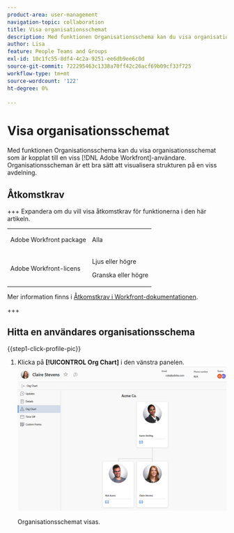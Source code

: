 ```yaml
---
product-area: user-management
navigation-topic: collaboration
title: Visa organisationsschemat
description: Med funktionen Organisationsschema kan du visa organisationsschemat för en viss Adobe Workfront-användare. Organisationsscheman är ett bra sätt att visualisera strukturen på en viss avdelning.
author: Lisa
feature: People Teams and Groups
exl-id: 10c1fc55-8df4-4c2a-9251-ee6db9ee6c0d
source-git-commit: 722295463c1338a70ff42c26acf69b09cf33f725
workflow-type: tm+mt
source-wordcount: '122'
ht-degree: 0%

---
```


# Visa organisationsschemat

Med funktionen Organisationsschema kan du visa organisationsschemat som är kopplat till en viss [!DNL Adobe Workfront]-användare. Organisationsscheman är ett bra sätt att visualisera strukturen på en viss avdelning.

## Åtkomstkrav

+++ Expandera om du vill visa åtkomstkrav för funktionerna i den här artikeln.

<table style="table-layout:auto">
 <col> 
 <col> 
 <tbody> 
  <tr> 
   <td>Adobe Workfront package</td> 
   <td><p>Alla</p></td> 
  </tr> 
  <tr> 
   <td>Adobe Workfront-licens</td> 
   <td>
   <p>Ljus eller högre</p>
   <p>Granska eller högre</p></td>
  </tr> 
 </tbody> 
</table>

Mer information finns i [Åtkomstkrav i Workfront-dokumentationen](/help/quicksilver/administration-and-setup/add-users/access-levels-and-object-permissions/access-level-requirements-in-documentation.md).

+++

## Hitta en användares organisationsschema

{{step1-click-profile-pic}}

1. Klicka på **[!UICONTROL Org Chart]** i den vänstra panelen.
   ![Organisationsschema](assets/org-chart-2025.png)

   Organisationsschemat visas.
